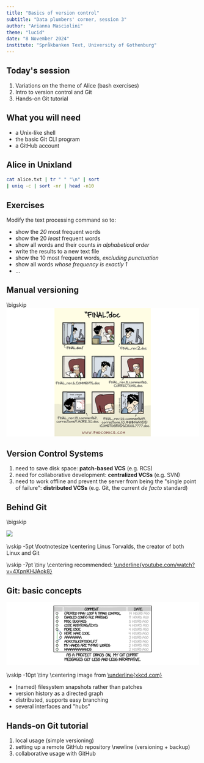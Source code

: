 ```yaml
---
title: "Basics of version control"
subtitle: "Data plumbers' corner, session 3"
author: "Arianna Masciolini"
theme: "lucid"
date: "8 November 2024"
institute: "Språkbanken Text, University of Gothenburg"
---
```


## Today's session
1. Variations on the theme of Alice (bash exercises)
2. Intro to version control and Git
3. Hands-on Git tutorial

## What you will need
- a Unix-like shell 
- the basic Git CLI program
- a GitHub account

## Alice in Unixland
```bash
cat alice.txt | tr " " "\n" | sort 
| uniq -c | sort -nr | head -n10
```

## Exercises
Modify the text processing command so to:

- show the _20_ most frequent words
- show the 20 _least_ frequent words
- show all words and their counts _in alphabetical order_
- write the results to a new text file
- show the 10 most frequent words, _excluding punctuation_
- show all words _whose frequency is exactly 1_
- ...

## Manual versioning
\bigskip
![](final.png)

## Version Control Systems
1. need to save disk space: __patch-based VCS__ (e.g. RCS)
3. need for collaborative development: __centralized VCSs__ (e.g. SVN)
4. need to work offline and prevent the server from being the "single point of failure": __distributed VCSs__ (e.g. Git, the current _de facto_ standard)

## Behind Git
\bigskip

![](https://external-content.duckduckgo.com/iu/?u=https%3A%2F%2Flinuxreviews.org%2Fimages%2Fthumb%2F9%2F90%2FLinuxCon_Europe_Linus_Torvalds_upperhalf.jpg%2F1800px-LinuxCon_Europe_Linus_Torvalds_upperhalf.jpg&f=1&nofb=1&ipt=05b41b7ad432ef5cf5d9677317a42bcc50b21761e3c7919ec5bc5d7ab2484a29&ipo=images)

\vskip -5pt \footnotesize \centering Linus Torvalds, the creator of both Linux and Git

\vskip -7pt \tiny \centering recommended: [\underline{youtube.com/watch?v=4XpnKHJAok8}](youtube.com/watch?v=4XpnKHJAok8)

## Git: basic concepts
![](xkcd.png)

\vskip -10pt \tiny \centering image from [\underline{xkcd.com}](xkcd.com)

- (named) filesystem snapshots rather than patches
- version history as a directed graph
- distributed, supports easy branching
- several interfaces and "hubs"

## Hands-on Git tutorial
1. local usage (simple versioning)
2. setting up a remote GitHub repository \newline (versioning + backup)
3. collaborative usage with GitHub